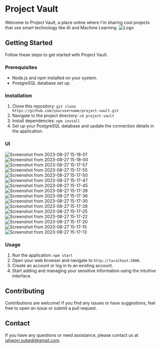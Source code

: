 # Project Vault


Welcome to Project Vault, a place online where I'm sharing cool projects that use smart technology like AI and Machine Learning. 
![Logo](https://github.com/ishworrsubedii/Project-Vault/assets/45705878/6c99c5a3-d17d-4b37-9856-1546296eaae9)


## Getting Started

Follow these steps to get started with Project Vault.

### Prerequisites

- Node.js and npm installed on your system.
- PostgreSQL database set up.

### Installation

1. Clone this repository: `git clone https://github.com/yourusername/project-vault.git`
2. Navigate to the project directory: `cd project-vault`
3. Install dependencies: `npm install`
4. Set up your PostgreSQL database and update the connection details in the application.

### UI
![Screenshot from 2023-08-27 15-18-01](https://github.com/ishworrsubedii/Project-Vault/assets/45705878/b80ddd76-9e94-486c-8b26-123baab95579)
![Screenshot from 2023-08-27 15-18-00](https://github.com/ishworrsubedii/Project-Vault/assets/45705878/6d690dfd-7802-483c-a056-90b0458192e2)
![Screenshot from 2023-08-27 15-17-57](https://github.com/ishworrsubedii/Project-Vault/assets/45705878/e636d9b0-0ce5-4b7b-b909-dd98d8234855)
![Screenshot from 2023-08-27 15-17-55](https://github.com/ishworrsubedii/Project-Vault/assets/45705878/f4cebb12-dbcf-4ac4-abc2-6d5d4ca8ac54)
![Screenshot from 2023-08-27 15-17-50](https://github.com/ishworrsubedii/Project-Vault/assets/45705878/5555ab3c-4fa8-43c5-89e4-734b84b239a8)
![Screenshot from 2023-08-27 15-17-47](https://github.com/ishworrsubedii/Project-Vault/assets/45705878/d61ea5cc-17af-442f-ae75-db4d1b3e34e9)
![Screenshot from 2023-08-27 15-17-45](https://github.com/ishworrsubedii/Project-Vault/assets/45705878/b5b1a449-7fe7-4ed5-9530-f0553b801570)
![Screenshot from 2023-08-27 15-17-39](https://github.com/ishworrsubedii/Project-Vault/assets/45705878/62494e2e-1a04-4ddb-9ef8-20fd0126463c)
![Screenshot from 2023-08-27 15-17-36](https://github.com/ishworrsubedii/Project-Vault/assets/45705878/afa3b769-c1bb-4531-bd16-d7f49f8f0582)
![Screenshot from 2023-08-27 15-17-30](https://github.com/ishworrsubedii/Project-Vault/assets/45705878/6d0392b7-d70a-4422-bf68-a54204d68203)
![Screenshot from 2023-08-27 15-17-28](https://github.com/ishworrsubedii/Project-Vault/assets/45705878/c2219b0f-b341-4a75-a366-a9b51fc72084)
![Screenshot from 2023-08-27 15-17-25](https://github.com/ishworrsubedii/Project-Vault/assets/45705878/6ee896c9-37eb-44dc-864a-78dd4c8b5d63)
![Screenshot from 2023-08-27 15-17-22](https://github.com/ishworrsubedii/Project-Vault/assets/45705878/5977df32-78a8-4e7d-b223-e4fc2e4eea49)
![Screenshot from 2023-08-27 15-17-20](https://github.com/ishworrsubedii/Project-Vault/assets/45705878/68d2a0ac-920f-4f16-8014-cb1640750c3d)
![Screenshot from 2023-08-27 15-17-15](https://github.com/ishworrsubedii/Project-Vault/assets/45705878/1b60a181-18a8-48af-a243-0ce2926aebd8)
![Screenshot from 2023-08-27 15-17-13](https://github.com/ishworrsubedii/Project-Vault/assets/45705878/1f808938-2775-482e-9c3b-b7666302dca8)



### Usage

1. Run the application: `npm start`
2. Open your web browser and navigate to `http://localhost:3000`.
3. Create an account or log in to an existing account.
4. Start adding and managing your sensitive information using the intuitive interface.

## Contributing

Contributions are welcome! If you find any issues or have suggestions, feel free to open an issue or submit a pull request.



## Contact

If you have any questions or need assistance, please contact us at ishworr.subedi@gmail.com.

